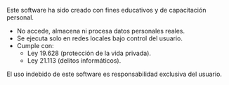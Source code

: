 Este software ha sido creado con fines educativos y de capacitación personal.

- No accede, almacena ni procesa datos personales reales.
- Se ejecuta solo en redes locales bajo control del usuario.
- Cumple con:
  - Ley 19.628 (protección de la vida privada).
  - Ley 21.113 (delitos informáticos).

El uso indebido de este software es responsabilidad exclusiva del usuario.
